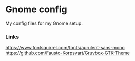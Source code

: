 # Gnome config
My config files for my Gnome setup.

### Links
https://www.fontsquirrel.com/fonts/aurulent-sans-mono  
https://github.com/Fausto-Korpsvart/Gruvbox-GTK-Theme  
